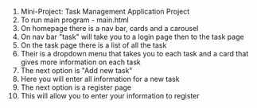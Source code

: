 1. Mini-Project: Task Management Application Project
2. To run main program - main.html
3. On homepage there is a nav bar, cards and a carousel
4. On nav bar "task" will take you to a login page then to the task page
5. On the task page there is a list of all the task
6. Their is a dropdown menu that takes you to each task and a card that gives more information on each task
7. The next option is "Add new task"
8. Here you will enter all information for a new task
9. The next option is a register page
10. This will allow you to enter your information to register

